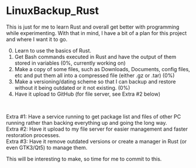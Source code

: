 # LinuxBackup_Rust

This is just for me to learn Rust and overall get better with programming while experimenting.
With that in mind, I have a bit of a plan for this project and where I want it to go.

  0. Learn to use the basics of Rust.
  1. Get Bash commands executed in Rust and have the output of them stored in variables (0%, currently working on)
  2. Make a copy of some files, such as Downloads, Documents, config files, etc and put them all into a compressed file (either .gz or .tar) (0%)
  3. Make a versioning/dating scheme so that I can backup and restore without it being outdated or it not existing. (0%)
  4. Have it upload to GitHub (for file server, see Extra #2 below) 
  <br>

  Extra #1: Have a service running to get package list and files of other PC running rather than backing everything up and going the long way. 
  <br>
  Extra #2: Have it upload to my file server for easier management and faster restoration processes.
  <br>
  Extra #3: Have it remove outdated versions or create a manager in Rust (or even GTK3/Qt5) to manage them.
  <br>
  
  This will be interesting to make, so time for me to commit to this.
